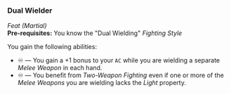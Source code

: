 ### Dual Wielder
*Feat (Martial)*  
**Pre-requisites:** You know the "Dual Wielding" *Fighting Style*  

You gain the following abilities:
* ♾️ — You gain a +1 bonus to your `AC` while you are wielding a separate *Melee Weapon* in each hand.
* ♾️ — You benefit from *Two-Weapon Fighting* even if one or more of the *Melee Weapons* you are wielding lacks the *Light* property.